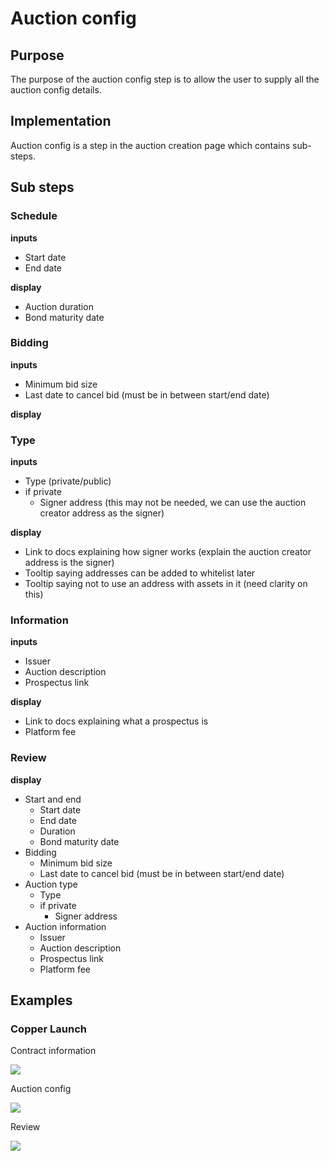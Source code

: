 # Auction config

## Purpose

The purpose of the auction config step is to allow the user to supply all the auction config details.

## Implementation

Auction config is a step in the auction creation page which contains sub-steps.

## Sub steps

### Schedule

**inputs**

* Start date
* End date

**display**

* Auction duration
* Bond maturity date

### Bidding

**inputs**

* Minimum bid size
* Last date to cancel bid (must be in between start/end date)

**display**

### Type

**inputs**

* Type (private/public)
* if private
  * Signer address (this may not be needed, we can use the auction creator address as the signer)

**display**

* Link to docs explaining how signer works (explain the auction creator address is the signer)
* Tooltip saying addresses can be added to whitelist later
* Tooltip saying not to use an address with assets in it (need clarity on this)

### Information

**inputs**

* Issuer
* Auction description
* Prospectus link

**display**

* Link to docs explaining what a prospectus is
* Platform fee

### Review

**display**

* Start and end
  * Start date
  * End date
  * Duration
  * Bond maturity date
* Bidding
  * Minimum bid size
  * Last date to cancel bid (must be in between start/end date)
* Auction type
  * Type
  * if private
    * Signer address
* Auction information
  * Issuer
  * Auction description
  * Prospectus link
  * Platform fee

## Examples

### Copper Launch

Contract information

![](../../../../../spec/assets/copper/auction\_config.png)

Auction config

![](../../../../../spec/assets/copper/bond\_config.png)

Review

![](../../../../../spec/assets/copper/auction\_summary.png)
